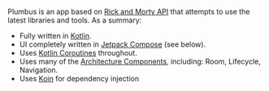 Plumbus is an app based on [Rick and Morty API](https://rickandmortyapi.com) that attempts to use the latest libraries and tools. As a summary:

 * Fully written in [Kotlin](https://kotlinlang.org/).
 * UI completely written in [Jetpack Compose](https://developer.android.com/jetpack/compose) (see below).
 * Uses [Kotlin Coroutines](https://kotlinlang.org/docs/reference/coroutines/coroutines-guide.html) throughout.
 * Uses many of the [Architecture Components](https://developer.android.com/topic/libraries/architecture/), including: Room, Lifecycle, Navigation.
 * Uses [Koin](https://insert-koin.io) for dependency injection
